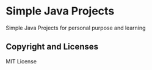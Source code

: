 # Simple Java Projects

Simple Java Projects for personal purpose and learning

## Copyright and Licenses
MIT License
